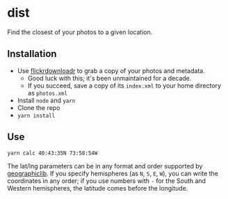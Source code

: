# dist

Find the closest of your photos to a given location.

## Installation

- Use [flickrdownloadr][] to grab a copy of your photos and metadata.
  - Good luck with this; it's been unmaintained for a decade.
  - If you succeed, save a copy of its `index.xml` to your home directory as `photos.xml`
- Install `node` and `yarn`
- Clone the repo
- `yarn install`

## Use

```
yarn calc 40:43:35N 73:58:54W
```

The lat/lng parameters can be in any format and order supported by [geographiclib][]. If you specify hemispheres (as `N`, `S`, `E`, `W`), you can write the coordinates in any order; if you use numbers with `-` for the South and Western hemispheres, the latitude comes before the longitude.

[flickrdownloadr]: https://github.com/dssouza/flickrdownload
[geographiclib]: https://geographiclib.sourceforge.io/JavaScript/doc/module-DMS.html#.Decode
